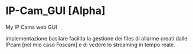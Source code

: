 # IP-Cam_GUI [Alpha]
My IP Cams web GUI

implementazione basilare facilita la gestione dei files di allarme creati dalle IPcam [nel mio caso Foscam] e di vedere lo streaming in tempo reale. 
